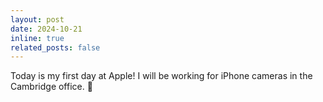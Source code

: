 ```yaml
---
layout: post
date: 2024-10-21
inline: true
related_posts: false
---
```


Today is my first day at Apple! I will be working for iPhone cameras in the Cambridge office. 🙂